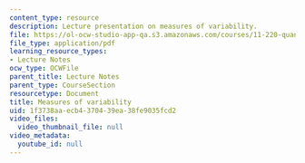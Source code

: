```yaml
---
content_type: resource
description: Lecture presentation on measures of variability.
file: https://ol-ocw-studio-app-qa.s3.amazonaws.com/courses/11-220-quantitative-reasoning-statistical-methods-for-planners-i-spring-2009/1f3738aaecb4370439ea38fe9035fcd2_MIT11_220s09_lec05.pdf
file_type: application/pdf
learning_resource_types:
- Lecture Notes
ocw_type: OCWFile
parent_title: Lecture Notes
parent_type: CourseSection
resourcetype: Document
title: Measures of variability
uid: 1f3738aa-ecb4-3704-39ea-38fe9035fcd2
video_files:
  video_thumbnail_file: null
video_metadata:
  youtube_id: null
---
```

